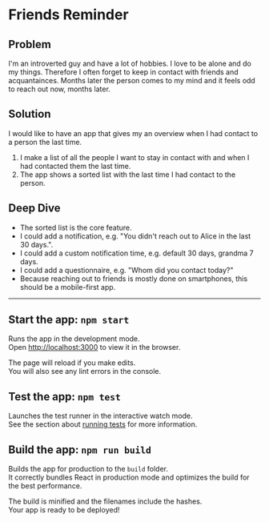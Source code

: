 # Friends Reminder

## Problem

I'm an introverted guy and have a lot of hobbies. I love to be alone and do my things. Therefore I often forget to keep in contact with friends and acquantainces. Months later the person comes to my mind and it feels odd to reach out now, months later.

## Solution

I would like to have an app that gives my an overview when I had contact to a person the last time.

1. I make a list of all the people I want to stay in contact with and when I had contacted them the last time.
2. The app shows a sorted list with the last time I had contact to the person.

## Deep Dive

- The sorted list is the core feature.
- I could add a notification, e.g. "You didn't reach out to Alice in the last 30 days.".
- I could add a custom notification time, e.g. default 30 days, grandma 7 days.
- I could add a questionnaire, e.g. "Whom did you contact today?"
- Because reaching out to friends is mostly done on smartphones, this should be a mobile-first app.

---

## Start the app: `npm start`

Runs the app in the development mode.<br />
Open [http://localhost:3000](http://localhost:3000) to view it in the browser.

The page will reload if you make edits.<br />
You will also see any lint errors in the console.

## Test the app: `npm test`

Launches the test runner in the interactive watch mode.<br />
See the section about [running tests](https://facebook.github.io/create-react-app/docs/running-tests) for more information.

## Build the app: `npm run build`

Builds the app for production to the `build` folder.<br />
It correctly bundles React in production mode and optimizes the build for the best performance.

The build is minified and the filenames include the hashes.<br />
Your app is ready to be deployed!
